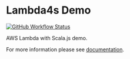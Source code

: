 # Lambda4s Demo
[![GitHub Workflow Status](https://github.com/etorres/lambda4s-demo/actions/workflows/ci.yml/badge.svg?branch=main)](https://github.com/etorres/lambda4s-demo/actions?query=workflow%3A%22CI%22)

AWS Lambda with Scala.js demo.

For more information please see [documentation](/docs/README.md "Documentation").